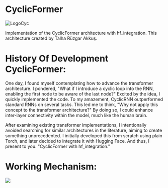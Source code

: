 # CyclicFormer
![LogoCyc](https://github.com/LegallyCoder/CyclicFormer/assets/119312866/c8c4b941-471d-44b7-95d3-3da146652cdd)

Implementation of the CyclicFormer architecture with hf_integration. 
This architecture created by Talha Rüzgar Akkuş.

# History Of Development CyclicFormer:
One day, I found myself contemplating how to advance the transformer architecture. I pondered, "What if I introduce a cyclic loop into the RNN, enabling the first node to be aware of the last node?" Excited by the idea, I quickly implemented the code. To my amazement, CyclicRNN outperformed standard RNNs on several tasks. This led me to think, "Why not apply this concept to the transformer architecture?" By doing so, I could enhance inter-layer connectivity within the model, much like the human brain.

After examining existing transformer implementations, I intentionally avoided searching for similar architectures in the literature, aiming to create something unprecedented. I initially developed this from scratch using plain Torch, and later decided to integrate it with Hugging Face. And thus, I present to you: "CyclicFormer with hf_integration."

# Working Mechanism:
![](https://github.com/LegallyCoder/CyclicFormer/assets/119312866/5fe31a39-33f0-4ff1-b89c-de4b424f1373)
